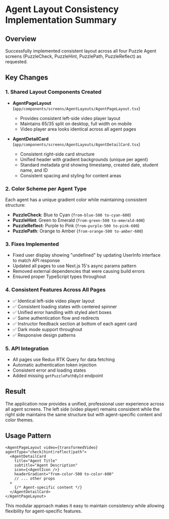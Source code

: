 # Agent Layout Consistency Implementation Summary

## Overview
Successfully implemented consistent layout across all four Puzzle Agent screens (PuzzleCheck, PuzzleHint, PuzzlePath, PuzzleReflect) as requested.

## Key Changes

### 1. **Shared Layout Components Created**
- **AgentPageLayout** (`app/components/screens/AgentLayouts/AgentPageLayout.tsx`)
  - Provides consistent left-side video player layout
  - Maintains 65/35 split on desktop, full width on mobile
  - Video player area looks identical across all agent pages
  
- **AgentDetailCard** (`app/components/screens/AgentLayouts/AgentDetailCard.tsx`)
  - Consistent right-side card structure
  - Unified header with gradient backgrounds (unique per agent)
  - Standard metadata grid showing timestamp, created date, student name, and ID
  - Consistent spacing and styling for content areas

### 2. **Color Scheme per Agent Type**
Each agent has a unique gradient color while maintaining consistent structure:
- **PuzzleCheck**: Blue to Cyan (`from-blue-500 to-cyan-600`)
- **PuzzleHint**: Green to Emerald (`from-green-500 to-emerald-600`)
- **PuzzleReflect**: Purple to Pink (`from-purple-500 to-pink-600`)
- **PuzzlePath**: Orange to Amber (`from-orange-500 to-amber-600`)

### 3. **Fixes Implemented**
- Fixed user display showing "undefined" by updating UserInfo interface to match API response
- Updated all pages to use Next.js 15's async params pattern
- Removed external dependencies that were causing build errors
- Ensured proper TypeScript types throughout

### 4. **Consistent Features Across All Pages**
- ✅ Identical left-side video player layout
- ✅ Consistent loading states with centered spinner
- ✅ Unified error handling with styled alert boxes
- ✅ Same authentication flow and redirects
- ✅ Instructor feedback section at bottom of each agent card
- ✅ Dark mode support throughout
- ✅ Responsive design patterns

### 5. **API Integration**
- All pages use Redux RTK Query for data fetching
- Automatic authentication token injection
- Consistent error and loading states
- Added missing `getPuzzlePathById` endpoint

## Result
The application now provides a unified, professional user experience across all agent screens. The left side (video player) remains consistent while the right side maintains the same structure but with agent-specific content and color themes.

## Usage Pattern
```tsx
<AgentPageLayout video={transformedVideo} agentType="check|hint|reflect|path">
  <AgentDetailCard
    title="Agent Title"
    subtitle="Agent Description"
    icon={<AgentIcon />}
    headerGradient="from-color-500 to-color-600"
    // ... other props
  >
    {/* Agent-specific content */}
  </AgentDetailCard>
</AgentPageLayout>
```

This modular approach makes it easy to maintain consistency while allowing flexibility for agent-specific features.